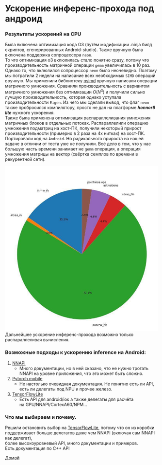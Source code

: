 # Ускорение инференс-прохода под андроид

### Результаты ускорений на CPU
Была включена оптимизация кода O3 (путём модификации .ninja билд скриптов,
сгенерированных Android-studio). Также вручную была включена поддержка
сопроцессора `neon`.  
To что оптимизация o3 вклюлилась стало понятно сразу, потому что производительность
матричной операции `gemm` увеличилась в 10 раз. Однако то, что вклюлился сопроцессор
`neon` было неочевидно. Поэтому мы потратили 2 недели на написание всех необходимых
`SIMD` операций вручную. Мы применили библиотеку
[nsimd](https://github.com/agenium-scale/nsimd) вручную написали операции матричного
умножения. Сравнили производительность с вариантом матричного умножения без
оптимизации $О(N^3)$ и получили сильно лучшую производительность, которая однако
уступала производительности `Eigen`. Из чего мы сделали вывод, что флаг `neon`
также пробросился компилятору, просто не дал на платформе ***honnor9 lite*** нужного
ускорения.  
Также была применена оптимизация распараллеливания умножения матричных блоков в
отдельных потоках. Распараллелили операцию умножения подматриц на хост-ПК, получили
некоторый прирост производительности (примерно в 2 раза на 4х нитках) на хост-ПК.
Портировали код на `Android`. Но радикального прироста на нашей задаче в отличии
от теста уже не получили. Всё дело в том, что у нас большую часть времени занимает не
`gemm` операция, a операция умножения матрицы на вектор (свёртка семплов по времени
  в рекурентной сети).  
  
![rnn_time_consumption](asr_dnn_time.jpg)
Дальнейшее ускорение инференс-прохода возможно только распараллеливая вычисления.

### Возможные подходы к ускорению inference на Android:

1. [NNAPI](https://developer.android.com/ndk/guides/neuralnetworks)
   - Много документации, но в ней сказано, что не нужно трогать  
   NNAPI на уровне приложения, что это может быть сложно.
2. [Pytorch mobile](https://pytorch.org/mobile/home/)
   - Не настолько очевидная документация. Не понятно есть ли API,  
  есть ли делегаты под NPU и прочее железо.
3. [TensorFlowLite](https://www.tensorflow.org/lite/guide?hl=ru)
   - Есть API для android/ios а также делегаты для расчёта  
  на GPU/NNAPI/CortexA60/NPM...

### Что мы выбираем и почему.

Решили остановить выбор на [TensorFlowLite](https://www.tensorflow.org/lite/guide?hl=ru), потому что он из коробки  
поддерживает больше делегатов даже чем NNAPI (включая сам NNAPI как делегат),  
более высокоуровневый API, много документации и примеров.  
Есть документация по C++ API


[Домой](index.html)
